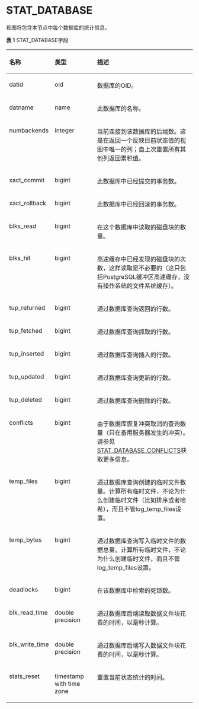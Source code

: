 # STAT\_DATABASE

视图将包含本节点中每个数据库的统计信息。

**表 1**  STAT\_DATABASE字段

<a name="zh-cn_topic_0237122594_table1984711557512"></a>
<table><thead align="left"><tr id="zh-cn_topic_0237122594_row438656135111"><th class="cellrowborder" valign="top" width="17.270000000000003%" id="mcps1.2.4.1.1"><p id="zh-cn_topic_0237122594_p63820563515"><a name="zh-cn_topic_0237122594_p63820563515"></a><a name="zh-cn_topic_0237122594_p63820563515"></a><strong id="zh-cn_topic_0237122594_b1838195695120"><a name="zh-cn_topic_0237122594_b1838195695120"></a><a name="zh-cn_topic_0237122594_b1838195695120"></a>名称</strong></p>
</th>
<th class="cellrowborder" valign="top" width="25.830000000000002%" id="mcps1.2.4.1.2"><p id="zh-cn_topic_0237122594_p12381956185118"><a name="zh-cn_topic_0237122594_p12381956185118"></a><a name="zh-cn_topic_0237122594_p12381956185118"></a><strong id="zh-cn_topic_0237122594_b83914567510"><a name="zh-cn_topic_0237122594_b83914567510"></a><a name="zh-cn_topic_0237122594_b83914567510"></a>类型</strong></p>
</th>
<th class="cellrowborder" valign="top" width="56.900000000000006%" id="mcps1.2.4.1.3"><p id="zh-cn_topic_0237122594_p1239356135115"><a name="zh-cn_topic_0237122594_p1239356135115"></a><a name="zh-cn_topic_0237122594_p1239356135115"></a><strong id="zh-cn_topic_0237122594_b1039165685116"><a name="zh-cn_topic_0237122594_b1039165685116"></a><a name="zh-cn_topic_0237122594_b1039165685116"></a>描述</strong></p>
</th>
</tr>
</thead>
<tbody><tr id="zh-cn_topic_0237122594_row10391656175113"><td class="cellrowborder" valign="top" width="17.270000000000003%" headers="mcps1.2.4.1.1 "><p id="zh-cn_topic_0237122594_p13935635118"><a name="zh-cn_topic_0237122594_p13935635118"></a><a name="zh-cn_topic_0237122594_p13935635118"></a>datid</p>
</td>
<td class="cellrowborder" valign="top" width="25.830000000000002%" headers="mcps1.2.4.1.2 "><p id="zh-cn_topic_0237122594_p163985605115"><a name="zh-cn_topic_0237122594_p163985605115"></a><a name="zh-cn_topic_0237122594_p163985605115"></a>oid</p>
</td>
<td class="cellrowborder" valign="top" width="56.900000000000006%" headers="mcps1.2.4.1.3 "><p id="zh-cn_topic_0237122594_p1139156155111"><a name="zh-cn_topic_0237122594_p1139156155111"></a><a name="zh-cn_topic_0237122594_p1139156155111"></a>数据库的OID。</p>
</td>
</tr>
<tr id="zh-cn_topic_0237122594_row1140155645117"><td class="cellrowborder" valign="top" width="17.270000000000003%" headers="mcps1.2.4.1.1 "><p id="zh-cn_topic_0237122594_p84045655117"><a name="zh-cn_topic_0237122594_p84045655117"></a><a name="zh-cn_topic_0237122594_p84045655117"></a>datname</p>
</td>
<td class="cellrowborder" valign="top" width="25.830000000000002%" headers="mcps1.2.4.1.2 "><p id="zh-cn_topic_0237122594_p740175620510"><a name="zh-cn_topic_0237122594_p740175620510"></a><a name="zh-cn_topic_0237122594_p740175620510"></a>name</p>
</td>
<td class="cellrowborder" valign="top" width="56.900000000000006%" headers="mcps1.2.4.1.3 "><p id="zh-cn_topic_0237122594_p12403569514"><a name="zh-cn_topic_0237122594_p12403569514"></a><a name="zh-cn_topic_0237122594_p12403569514"></a>此数据库的名称。</p>
</td>
</tr>
<tr id="zh-cn_topic_0237122594_row240165616517"><td class="cellrowborder" valign="top" width="17.270000000000003%" headers="mcps1.2.4.1.1 "><p id="zh-cn_topic_0237122594_p16405564519"><a name="zh-cn_topic_0237122594_p16405564519"></a><a name="zh-cn_topic_0237122594_p16405564519"></a>numbackends</p>
</td>
<td class="cellrowborder" valign="top" width="25.830000000000002%" headers="mcps1.2.4.1.2 "><p id="zh-cn_topic_0237122594_p0404569513"><a name="zh-cn_topic_0237122594_p0404569513"></a><a name="zh-cn_topic_0237122594_p0404569513"></a>integer</p>
</td>
<td class="cellrowborder" valign="top" width="56.900000000000006%" headers="mcps1.2.4.1.3 "><p id="zh-cn_topic_0237122594_p440956185113"><a name="zh-cn_topic_0237122594_p440956185113"></a><a name="zh-cn_topic_0237122594_p440956185113"></a>当前连接到该数据库的后端数。这是在返回一个反映目前状态值的视图中唯一的列；自上次重置所有其他列返回累积值。</p>
</td>
</tr>
<tr id="zh-cn_topic_0237122594_row184010560516"><td class="cellrowborder" valign="top" width="17.270000000000003%" headers="mcps1.2.4.1.1 "><p id="zh-cn_topic_0237122594_p4401556115111"><a name="zh-cn_topic_0237122594_p4401556115111"></a><a name="zh-cn_topic_0237122594_p4401556115111"></a>xact_commit</p>
</td>
<td class="cellrowborder" valign="top" width="25.830000000000002%" headers="mcps1.2.4.1.2 "><p id="zh-cn_topic_0237122594_p1740105605114"><a name="zh-cn_topic_0237122594_p1740105605114"></a><a name="zh-cn_topic_0237122594_p1740105605114"></a>bigint</p>
</td>
<td class="cellrowborder" valign="top" width="56.900000000000006%" headers="mcps1.2.4.1.3 "><p id="zh-cn_topic_0237122594_p154175611519"><a name="zh-cn_topic_0237122594_p154175611519"></a><a name="zh-cn_topic_0237122594_p154175611519"></a>此数据库中已经提交的事务数。</p>
</td>
</tr>
<tr id="zh-cn_topic_0237122594_row144185645115"><td class="cellrowborder" valign="top" width="17.270000000000003%" headers="mcps1.2.4.1.1 "><p id="zh-cn_topic_0237122594_p11411756175119"><a name="zh-cn_topic_0237122594_p11411756175119"></a><a name="zh-cn_topic_0237122594_p11411756175119"></a>xact_rollback</p>
</td>
<td class="cellrowborder" valign="top" width="25.830000000000002%" headers="mcps1.2.4.1.2 "><p id="zh-cn_topic_0237122594_p041135615114"><a name="zh-cn_topic_0237122594_p041135615114"></a><a name="zh-cn_topic_0237122594_p041135615114"></a>bigint</p>
</td>
<td class="cellrowborder" valign="top" width="56.900000000000006%" headers="mcps1.2.4.1.3 "><p id="zh-cn_topic_0237122594_p19418563519"><a name="zh-cn_topic_0237122594_p19418563519"></a><a name="zh-cn_topic_0237122594_p19418563519"></a>此数据库中已经回滚的事务数。</p>
</td>
</tr>
<tr id="zh-cn_topic_0237122594_row134118564517"><td class="cellrowborder" valign="top" width="17.270000000000003%" headers="mcps1.2.4.1.1 "><p id="zh-cn_topic_0237122594_p1341205685113"><a name="zh-cn_topic_0237122594_p1341205685113"></a><a name="zh-cn_topic_0237122594_p1341205685113"></a>blks_read</p>
</td>
<td class="cellrowborder" valign="top" width="25.830000000000002%" headers="mcps1.2.4.1.2 "><p id="zh-cn_topic_0237122594_p12412056125118"><a name="zh-cn_topic_0237122594_p12412056125118"></a><a name="zh-cn_topic_0237122594_p12412056125118"></a>bigint</p>
</td>
<td class="cellrowborder" valign="top" width="56.900000000000006%" headers="mcps1.2.4.1.3 "><p id="zh-cn_topic_0237122594_p14175616516"><a name="zh-cn_topic_0237122594_p14175616516"></a><a name="zh-cn_topic_0237122594_p14175616516"></a>在这个数据库中读取的磁盘块的数量。</p>
</td>
</tr>
<tr id="zh-cn_topic_0237122594_row541115695118"><td class="cellrowborder" valign="top" width="17.270000000000003%" headers="mcps1.2.4.1.1 "><p id="zh-cn_topic_0237122594_p84245611511"><a name="zh-cn_topic_0237122594_p84245611511"></a><a name="zh-cn_topic_0237122594_p84245611511"></a>blks_hit</p>
</td>
<td class="cellrowborder" valign="top" width="25.830000000000002%" headers="mcps1.2.4.1.2 "><p id="zh-cn_topic_0237122594_p1042256195119"><a name="zh-cn_topic_0237122594_p1042256195119"></a><a name="zh-cn_topic_0237122594_p1042256195119"></a>bigint</p>
</td>
<td class="cellrowborder" valign="top" width="56.900000000000006%" headers="mcps1.2.4.1.3 "><p id="zh-cn_topic_0237122594_p24211562513"><a name="zh-cn_topic_0237122594_p24211562513"></a><a name="zh-cn_topic_0237122594_p24211562513"></a>高速缓存中已经发现的磁盘块的次数，这样读取是不必要的（这只包括PostgreSQL缓冲区高速缓存，没有操作系统的文件系统缓存）。</p>
</td>
</tr>
<tr id="zh-cn_topic_0237122594_row942195620511"><td class="cellrowborder" valign="top" width="17.270000000000003%" headers="mcps1.2.4.1.1 "><p id="zh-cn_topic_0237122594_p9425566512"><a name="zh-cn_topic_0237122594_p9425566512"></a><a name="zh-cn_topic_0237122594_p9425566512"></a>tup_returned</p>
</td>
<td class="cellrowborder" valign="top" width="25.830000000000002%" headers="mcps1.2.4.1.2 "><p id="zh-cn_topic_0237122594_p842205616511"><a name="zh-cn_topic_0237122594_p842205616511"></a><a name="zh-cn_topic_0237122594_p842205616511"></a>bigint</p>
</td>
<td class="cellrowborder" valign="top" width="56.900000000000006%" headers="mcps1.2.4.1.3 "><p id="zh-cn_topic_0237122594_p1343105619512"><a name="zh-cn_topic_0237122594_p1343105619512"></a><a name="zh-cn_topic_0237122594_p1343105619512"></a>通过数据库查询返回的行数。</p>
</td>
</tr>
<tr id="zh-cn_topic_0237122594_row12431456145116"><td class="cellrowborder" valign="top" width="17.270000000000003%" headers="mcps1.2.4.1.1 "><p id="zh-cn_topic_0237122594_p643175665117"><a name="zh-cn_topic_0237122594_p643175665117"></a><a name="zh-cn_topic_0237122594_p643175665117"></a>tup_fetched</p>
</td>
<td class="cellrowborder" valign="top" width="25.830000000000002%" headers="mcps1.2.4.1.2 "><p id="zh-cn_topic_0237122594_p143556115112"><a name="zh-cn_topic_0237122594_p143556115112"></a><a name="zh-cn_topic_0237122594_p143556115112"></a>bigint</p>
</td>
<td class="cellrowborder" valign="top" width="56.900000000000006%" headers="mcps1.2.4.1.3 "><p id="zh-cn_topic_0237122594_p1443256185117"><a name="zh-cn_topic_0237122594_p1443256185117"></a><a name="zh-cn_topic_0237122594_p1443256185117"></a>通过数据库查询抓取的行数。</p>
</td>
</tr>
<tr id="zh-cn_topic_0237122594_row144056105111"><td class="cellrowborder" valign="top" width="17.270000000000003%" headers="mcps1.2.4.1.1 "><p id="zh-cn_topic_0237122594_p644185665117"><a name="zh-cn_topic_0237122594_p644185665117"></a><a name="zh-cn_topic_0237122594_p644185665117"></a>tup_inserted</p>
</td>
<td class="cellrowborder" valign="top" width="25.830000000000002%" headers="mcps1.2.4.1.2 "><p id="zh-cn_topic_0237122594_p84417568517"><a name="zh-cn_topic_0237122594_p84417568517"></a><a name="zh-cn_topic_0237122594_p84417568517"></a>bigint</p>
</td>
<td class="cellrowborder" valign="top" width="56.900000000000006%" headers="mcps1.2.4.1.3 "><p id="zh-cn_topic_0237122594_p1441856185110"><a name="zh-cn_topic_0237122594_p1441856185110"></a><a name="zh-cn_topic_0237122594_p1441856185110"></a>通过数据库查询插入的行数。</p>
</td>
</tr>
<tr id="zh-cn_topic_0237122594_row5440567511"><td class="cellrowborder" valign="top" width="17.270000000000003%" headers="mcps1.2.4.1.1 "><p id="zh-cn_topic_0237122594_p2441456125110"><a name="zh-cn_topic_0237122594_p2441456125110"></a><a name="zh-cn_topic_0237122594_p2441456125110"></a>tup_updated</p>
</td>
<td class="cellrowborder" valign="top" width="25.830000000000002%" headers="mcps1.2.4.1.2 "><p id="zh-cn_topic_0237122594_p184485645113"><a name="zh-cn_topic_0237122594_p184485645113"></a><a name="zh-cn_topic_0237122594_p184485645113"></a>bigint</p>
</td>
<td class="cellrowborder" valign="top" width="56.900000000000006%" headers="mcps1.2.4.1.3 "><p id="zh-cn_topic_0237122594_p10451656185113"><a name="zh-cn_topic_0237122594_p10451656185113"></a><a name="zh-cn_topic_0237122594_p10451656185113"></a>通过数据库查询更新的行数。</p>
</td>
</tr>
<tr id="zh-cn_topic_0237122594_row1145956105117"><td class="cellrowborder" valign="top" width="17.270000000000003%" headers="mcps1.2.4.1.1 "><p id="zh-cn_topic_0237122594_p194515562512"><a name="zh-cn_topic_0237122594_p194515562512"></a><a name="zh-cn_topic_0237122594_p194515562512"></a>tup_deleted</p>
</td>
<td class="cellrowborder" valign="top" width="25.830000000000002%" headers="mcps1.2.4.1.2 "><p id="zh-cn_topic_0237122594_p114512561516"><a name="zh-cn_topic_0237122594_p114512561516"></a><a name="zh-cn_topic_0237122594_p114512561516"></a>bigint</p>
</td>
<td class="cellrowborder" valign="top" width="56.900000000000006%" headers="mcps1.2.4.1.3 "><p id="zh-cn_topic_0237122594_p845656135120"><a name="zh-cn_topic_0237122594_p845656135120"></a><a name="zh-cn_topic_0237122594_p845656135120"></a>通过数据库查询删除的行数。</p>
</td>
</tr>
<tr id="zh-cn_topic_0237122594_row2045656195119"><td class="cellrowborder" valign="top" width="17.270000000000003%" headers="mcps1.2.4.1.1 "><p id="zh-cn_topic_0237122594_p1145356145111"><a name="zh-cn_topic_0237122594_p1145356145111"></a><a name="zh-cn_topic_0237122594_p1145356145111"></a>conflicts</p>
</td>
<td class="cellrowborder" valign="top" width="25.830000000000002%" headers="mcps1.2.4.1.2 "><p id="zh-cn_topic_0237122594_p194620565518"><a name="zh-cn_topic_0237122594_p194620565518"></a><a name="zh-cn_topic_0237122594_p194620565518"></a>bigint</p>
</td>
<td class="cellrowborder" valign="top" width="56.900000000000006%" headers="mcps1.2.4.1.3 "><p id="zh-cn_topic_0237122594_p44619562518"><a name="zh-cn_topic_0237122594_p44619562518"></a><a name="zh-cn_topic_0237122594_p44619562518"></a>由于数据库恢复冲突取消的查询数量（只在备用服务器发生的冲突）。请参见<a href="STAT_DATABASE_CONFLICTS.md">STAT_DATABASE_CONFLICTS</a>获取更多信息。</p>
</td>
</tr>
<tr id="zh-cn_topic_0237122594_row12467561514"><td class="cellrowborder" valign="top" width="17.270000000000003%" headers="mcps1.2.4.1.1 "><p id="zh-cn_topic_0237122594_p1746856105116"><a name="zh-cn_topic_0237122594_p1746856105116"></a><a name="zh-cn_topic_0237122594_p1746856105116"></a>temp_files</p>
</td>
<td class="cellrowborder" valign="top" width="25.830000000000002%" headers="mcps1.2.4.1.2 "><p id="zh-cn_topic_0237122594_p1646185675113"><a name="zh-cn_topic_0237122594_p1646185675113"></a><a name="zh-cn_topic_0237122594_p1646185675113"></a>bigint</p>
</td>
<td class="cellrowborder" valign="top" width="56.900000000000006%" headers="mcps1.2.4.1.3 "><p id="zh-cn_topic_0237122594_p146145617514"><a name="zh-cn_topic_0237122594_p146145617514"></a><a name="zh-cn_topic_0237122594_p146145617514"></a>通过数据库查询创建的临时文件数量。计算所有临时文件，不论为什么创建临时文件（比如排序或者哈希），而且不管log_temp_files设置。</p>
</td>
</tr>
<tr id="zh-cn_topic_0237122594_row114655614518"><td class="cellrowborder" valign="top" width="17.270000000000003%" headers="mcps1.2.4.1.1 "><p id="zh-cn_topic_0237122594_p15472569517"><a name="zh-cn_topic_0237122594_p15472569517"></a><a name="zh-cn_topic_0237122594_p15472569517"></a>temp_bytes</p>
</td>
<td class="cellrowborder" valign="top" width="25.830000000000002%" headers="mcps1.2.4.1.2 "><p id="zh-cn_topic_0237122594_p12471556195113"><a name="zh-cn_topic_0237122594_p12471556195113"></a><a name="zh-cn_topic_0237122594_p12471556195113"></a>bigint</p>
</td>
<td class="cellrowborder" valign="top" width="56.900000000000006%" headers="mcps1.2.4.1.3 "><p id="zh-cn_topic_0237122594_p17478565516"><a name="zh-cn_topic_0237122594_p17478565516"></a><a name="zh-cn_topic_0237122594_p17478565516"></a>通过数据库查询写入临时文件的数据总量。计算所有临时文件，不论为什么创建临时文件，而且不管log_temp_files设置。</p>
</td>
</tr>
<tr id="zh-cn_topic_0237122594_row74715619513"><td class="cellrowborder" valign="top" width="17.270000000000003%" headers="mcps1.2.4.1.1 "><p id="zh-cn_topic_0237122594_p947135625113"><a name="zh-cn_topic_0237122594_p947135625113"></a><a name="zh-cn_topic_0237122594_p947135625113"></a>deadlocks</p>
</td>
<td class="cellrowborder" valign="top" width="25.830000000000002%" headers="mcps1.2.4.1.2 "><p id="zh-cn_topic_0237122594_p147656105110"><a name="zh-cn_topic_0237122594_p147656105110"></a><a name="zh-cn_topic_0237122594_p147656105110"></a>bigint</p>
</td>
<td class="cellrowborder" valign="top" width="56.900000000000006%" headers="mcps1.2.4.1.3 "><p id="zh-cn_topic_0237122594_p13471556155114"><a name="zh-cn_topic_0237122594_p13471556155114"></a><a name="zh-cn_topic_0237122594_p13471556155114"></a>在该数据库中检索的死锁数。</p>
</td>
</tr>
<tr id="zh-cn_topic_0237122594_row447165613515"><td class="cellrowborder" valign="top" width="17.270000000000003%" headers="mcps1.2.4.1.1 "><p id="zh-cn_topic_0237122594_p174716569511"><a name="zh-cn_topic_0237122594_p174716569511"></a><a name="zh-cn_topic_0237122594_p174716569511"></a>blk_read_time</p>
</td>
<td class="cellrowborder" valign="top" width="25.830000000000002%" headers="mcps1.2.4.1.2 "><p id="zh-cn_topic_0237122594_p2047115605115"><a name="zh-cn_topic_0237122594_p2047115605115"></a><a name="zh-cn_topic_0237122594_p2047115605115"></a>double precision</p>
</td>
<td class="cellrowborder" valign="top" width="56.900000000000006%" headers="mcps1.2.4.1.3 "><p id="zh-cn_topic_0237122594_p548256145118"><a name="zh-cn_topic_0237122594_p548256145118"></a><a name="zh-cn_topic_0237122594_p548256145118"></a>通过数据库后端读取数据文件块花费的时间，以毫秒计算。</p>
</td>
</tr>
<tr id="zh-cn_topic_0237122594_row54816568514"><td class="cellrowborder" valign="top" width="17.270000000000003%" headers="mcps1.2.4.1.1 "><p id="zh-cn_topic_0237122594_p17481456185117"><a name="zh-cn_topic_0237122594_p17481456185117"></a><a name="zh-cn_topic_0237122594_p17481456185117"></a>blk_write_time</p>
</td>
<td class="cellrowborder" valign="top" width="25.830000000000002%" headers="mcps1.2.4.1.2 "><p id="zh-cn_topic_0237122594_p248125665114"><a name="zh-cn_topic_0237122594_p248125665114"></a><a name="zh-cn_topic_0237122594_p248125665114"></a>double precision</p>
</td>
<td class="cellrowborder" valign="top" width="56.900000000000006%" headers="mcps1.2.4.1.3 "><p id="zh-cn_topic_0237122594_p1248195611517"><a name="zh-cn_topic_0237122594_p1248195611517"></a><a name="zh-cn_topic_0237122594_p1248195611517"></a>通过数据库后端写入数据文件块花费的时间，以毫秒计算。</p>
</td>
</tr>
<tr id="zh-cn_topic_0237122594_row24813564513"><td class="cellrowborder" valign="top" width="17.270000000000003%" headers="mcps1.2.4.1.1 "><p id="zh-cn_topic_0237122594_p45025617518"><a name="zh-cn_topic_0237122594_p45025617518"></a><a name="zh-cn_topic_0237122594_p45025617518"></a>stats_reset</p>
</td>
<td class="cellrowborder" valign="top" width="25.830000000000002%" headers="mcps1.2.4.1.2 "><p id="zh-cn_topic_0237122594_p350145616519"><a name="zh-cn_topic_0237122594_p350145616519"></a><a name="zh-cn_topic_0237122594_p350145616519"></a>timestamp with time zone</p>
</td>
<td class="cellrowborder" valign="top" width="56.900000000000006%" headers="mcps1.2.4.1.3 "><p id="zh-cn_topic_0237122594_p95045675112"><a name="zh-cn_topic_0237122594_p95045675112"></a><a name="zh-cn_topic_0237122594_p95045675112"></a>重置当前状态统计的时间。</p>
</td>
</tr>
</tbody>
</table>

